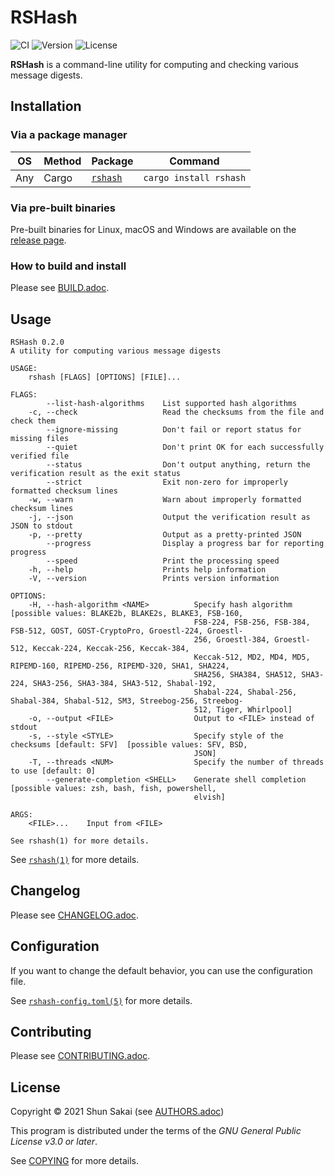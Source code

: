 # RSHash

![CI](https://github.com/sorairolake/rshash/workflows/CI/badge.svg)
![Version](https://img.shields.io/crates/v/rshash)
![License](https://img.shields.io/crates/l/rshash)

**RSHash** is a command-line utility for computing and checking various
message digests.

## Installation

### Via a package manager

| OS  | Method | Package                                     | Command                |
|-----|--------|---------------------------------------------|------------------------|
| Any | Cargo  | [`rshash`](https://crates.io/crates/rshash) | `cargo install rshash` |

### Via pre-built binaries

Pre-built binaries for Linux, macOS and Windows are available on the
[release page](https://github.com/sorairolake/rshash/releases).

### How to build and install

Please see [BUILD.adoc](BUILD.adoc).

## Usage

    RSHash 0.2.0
    A utility for computing various message digests

    USAGE:
        rshash [FLAGS] [OPTIONS] [FILE]...

    FLAGS:
            --list-hash-algorithms    List supported hash algorithms
        -c, --check                   Read the checksums from the file and check them
            --ignore-missing          Don't fail or report status for missing files
            --quiet                   Don't print OK for each successfully verified file
            --status                  Don't output anything, return the verification result as the exit status
            --strict                  Exit non-zero for improperly formatted checksum lines
        -w, --warn                    Warn about improperly formatted checksum lines
        -j, --json                    Output the verification result as JSON to stdout
        -p, --pretty                  Output as a pretty-printed JSON
            --progress                Display a progress bar for reporting progress
            --speed                   Print the processing speed
        -h, --help                    Prints help information
        -V, --version                 Prints version information

    OPTIONS:
        -H, --hash-algorithm <NAME>          Specify hash algorithm [possible values: BLAKE2b, BLAKE2s, BLAKE3, FSB-160,
                                             FSB-224, FSB-256, FSB-384, FSB-512, GOST, GOST-CryptoPro, Groestl-224, Groestl-
                                             256, Groestl-384, Groestl-512, Keccak-224, Keccak-256, Keccak-384,
                                             Keccak-512, MD2, MD4, MD5, RIPEMD-160, RIPEMD-256, RIPEMD-320, SHA1, SHA224,
                                             SHA256, SHA384, SHA512, SHA3-224, SHA3-256, SHA3-384, SHA3-512, Shabal-192,
                                             Shabal-224, Shabal-256, Shabal-384, Shabal-512, SM3, Streebog-256, Streebog-
                                             512, Tiger, Whirlpool]
        -o, --output <FILE>                  Output to <FILE> instead of stdout
        -s, --style <STYLE>                  Specify style of the checksums [default: SFV]  [possible values: SFV, BSD,
                                             JSON]
        -T, --threads <NUM>                  Specify the number of threads to use [default: 0]
            --generate-completion <SHELL>    Generate shell completion [possible values: zsh, bash, fish, powershell,
                                             elvish]

    ARGS:
        <FILE>...    Input from <FILE>

    See rshash(1) for more details.

See [`rshash(1)`](doc/man/man1/rshash.1.adoc) for more details.

## Changelog

Please see [CHANGELOG.adoc](CHANGELOG.adoc).

## Configuration

If you want to change the default behavior, you can use the
configuration file.

See [`rshash-config.toml(5)`](doc/man/man5/rshash-config.toml.5.adoc)
for more details.

## Contributing

Please see [CONTRIBUTING.adoc](CONTRIBUTING.adoc).

## License

Copyright © 2021 Shun Sakai (see [AUTHORS.adoc](AUTHORS.adoc))

This program is distributed under the terms of the *GNU General Public
License v3.0 or later*.

See [COPYING](COPYING) for more details.
